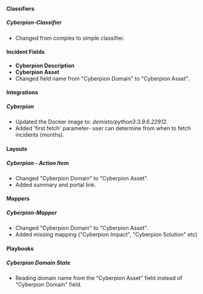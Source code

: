 
#### Classifiers
##### Cyberpion-Classifier
- Changed from complex to simple classifier.

#### Incident Fields
- **Cyberpion Description**
- **Cyberpion Asset**
- Changed field name from "Cyberpion Domain" to "Cyberpion Asset".

#### Integrations
##### Cyberpion
- Updated the Docker image to: *demisto/python3:3.9.6.22912*.
- Added 'first fetch' parameter- user can determine from when to fetch incidents (months).


#### Layouts
##### Cyberpion - Action Item
- Changed "Cyberpion Domain" to "Cyberpion Asset".
- Added summary and portal link.

#### Mappers
##### Cyberpion-Mapper
- Changed "Cyberpion Domain" to "Cyberpion Asset".
- Added missing mapping ("Cyberpion Impact", "Cyberpion Solution" etc)

#### Playbooks
##### Cyberpion Domain State
- Reading domain name from the "Cyberpion Asset" field instead of "Cyberpion Domain" field.
